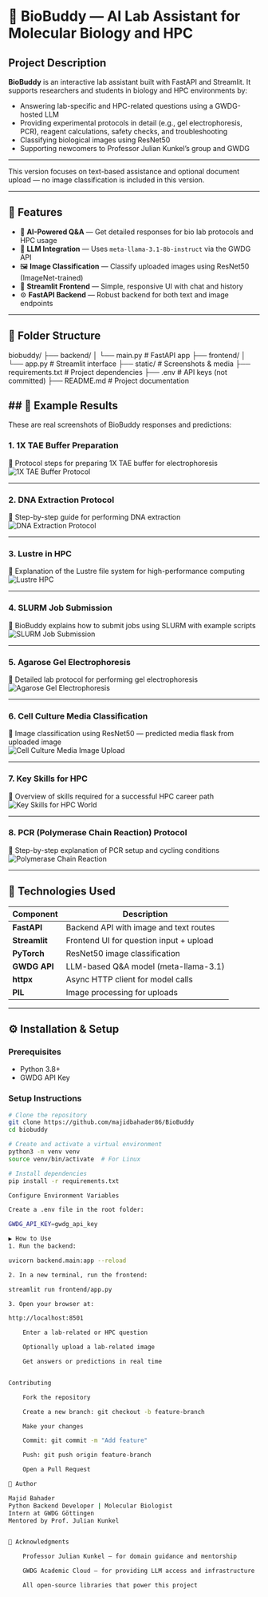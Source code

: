 # 🧬 BioBuddy — AI Lab Assistant for Molecular Biology and HPC

## Project Description


**BioBuddy** is an interactive lab assistant built with FastAPI and Streamlit. It supports researchers and students in biology and HPC environments by:

- Answering lab-specific and HPC-related questions using a GWDG-hosted LLM
- Providing experimental protocols in detail (e.g., gel electrophoresis, PCR), reagent calculations, safety checks, and troubleshooting
- Classifying biological images using ResNet50
- Supporting newcomers to Professor Julian Kunkel’s group and GWDG

---

This version focuses on text-based assistance and optional document upload — no image classification is included in this version.

---

## 🚀 Features

- 🔬 **AI-Powered Q&A** — Get detailed responses for bio lab protocols and HPC usage
- 🧠 **LLM Integration** — Uses `meta-llama-3.1-8b-instruct` via the GWDG API
- 🖼️ **Image Classification** — Classify uploaded images using ResNet50 (ImageNet-trained)
- 📂 **Streamlit Frontend** — Simple, responsive UI with chat and history
- ⚙️ **FastAPI Backend** — Robust backend for both text and image endpoints

---

## 📂 Folder Structure

biobuddy/
├── backend/
│ └── main.py # FastAPI app
├── frontend/
│ └── app.py # Streamlit interface
├── static/ # Screenshots & media
├── requirements.txt # Project dependencies
├── .env # API keys (not committed)
├── README.md # Project documentation


## ## 📸 Example Results

These are real screenshots of BioBuddy responses and predictions:

### 1. 1X TAE Buffer Preparation  
📄 Protocol steps for preparing 1X TAE buffer for electrophoresis  
![1X TAE Buffer Protocol](static/1X_TAE_buffer_protocol.png)

---

### 2. DNA Extraction Protocol  
📄 Step-by-step guide for performing DNA extraction  
![DNA Extraction Protocol](static/DNA_extraction_protocol.png)

---

### 3. Lustre in HPC  
📄 Explanation of the Lustre file system for high-performance computing  
![Lustre HPC](static/Lustre_HPC.png)

---

### 4. SLURM Job Submission  
📄 BioBuddy explains how to submit jobs using SLURM with example scripts  
![SLURM Job Submission](static/SLURM_job_submission.png)

---

### 5. Agarose Gel Electrophoresis  
📄 Detailed lab protocol for performing gel electrophoresis  
![Agarose Gel Electrophoresis](static/agarose_gel_electrophoresis.png)

---

### 6. Cell Culture Media Classification  
🧪 Image classification using ResNet50 — predicted media flask from uploaded image  
![Cell Culture Media Image Upload](static/cell_culture_media_imageUpload.png)

---

### 7. Key Skills for HPC  
📄 Overview of skills required for a successful HPC career path  
![Key Skills for HPC World](static/key_skills_for_HPC_World.png)

---

### 8. PCR (Polymerase Chain Reaction) Protocol  
📄 Step-by-step explanation of PCR setup and cycling conditions  
![Polymerase Chain Reaction](static/polymerase_chain_reaction.png)

---


## 🧪 Technologies Used

| Component     | Description                             |
|---------------|-----------------------------------------|
| **FastAPI**   | Backend API with image and text routes  |
| **Streamlit** | Frontend UI for question input + upload |
| **PyTorch**   | ResNet50 image classification           |
| **GWDG API**  | LLM-based Q&A model (meta-llama-3.1)    |
| **httpx**     | Async HTTP client for model calls       |
| **PIL**       | Image processing for uploads            |




---

## ⚙️ Installation & Setup

### Prerequisites

- Python 3.8+
- GWDG API Key

### Setup Instructions

```bash
# Clone the repository
git clone https://github.com/majidbahader86/BioBuddy
cd biobuddy

# Create and activate a virtual environment
python3 -m venv venv
source venv/bin/activate  # For Linux

# Install dependencies
pip install -r requirements.txt

Configure Environment Variables

Create a .env file in the root folder:

GWDG_API_KEY=gwdg_api_key

▶️ How to Use
1. Run the backend:

uvicorn backend.main:app --reload

2. In a new terminal, run the frontend:

streamlit run frontend/app.py

3. Open your browser at:

http://localhost:8501

    Enter a lab-related or HPC question

    Optionally upload a lab-related image

    Get answers or predictions in real time


Contributing

    Fork the repository

    Create a new branch: git checkout -b feature-branch

    Make your changes

    Commit: git commit -m "Add feature"

    Push: git push origin feature-branch

    Open a Pull Request

👤 Author

Majid Bahader
Python Backend Developer | Molecular Biologist
Intern at GWDG Göttingen
Mentored by Prof. Julian Kunkel


🙏 Acknowledgments

    Professor Julian Kunkel — for domain guidance and mentorship

    GWDG Academic Cloud — for providing LLM access and infrastructure

    All open-source libraries that power this project